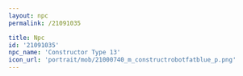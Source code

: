 ```yaml
---
layout: npc
permalink: /21091035

title: Npc
id: '21091035'
npc_name: 'Constructor Type 13'
icon_url: 'portrait/mob/21000740_m_constructrobotfatblue_p.png'
---
```

